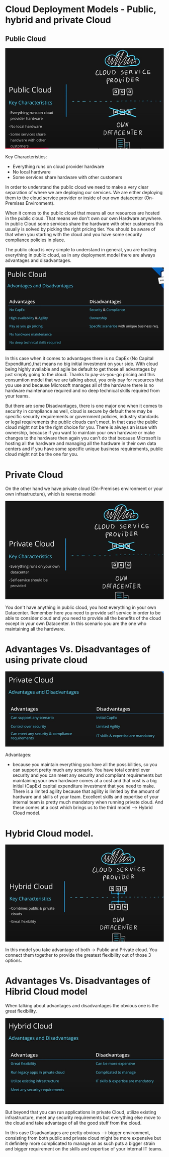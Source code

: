 # Cloud Deployment Models - Public, hybrid and private Cloud

## Public Cloud

![pic18](https://github.com/Julian22222/Clouds/blob/main/Azure/IMG/pic18.jpg)

Key Characteristics:

- Everything runs on cloud provider hardware
- No local hardware
- Some services share hardware with other customers

In order to understand the public cloud we need to make a very clear separation of where we are deploying our services. We are either deploying them to the cloud service provider or inside of our own datacenter (On-Premises Environment).

When it comes to the public cloud that means all our resources are hosted in the public cloud. That means we don't own our own Hardware anywhere. In public Cloud some services share the hardware with other customers this usually is solved by picking the right pricing tier. You should be aware of that when you starting with the cloud and you have some security compliance policies in place.

The public cloud is very simple to understand in general, you are hosting everything in public cloud, as in any deployment model there are always advantages and disadvantages.

![pic19](https://github.com/Julian22222/Clouds/blob/main/Azure/IMG/pic19.jpg)

In this case when it comes to advantages there is no CapEx (No Capital Expenditure),that means no big initial investment on your side. With cloud being highly available and agile be default to get those all advantages by just simply going to the cloud. Thanks to pay-as-you-go pricing and this consumtion model that we are talking about, you only pay for resources that you use and because Microsoft manages all of the hardware there is no hardware maintenance required and no deep technical skills required from your teams.

But there are some Disadvantages, there is one major one when it comes to security in compliance as well, cloud is secure by default there may be specific security requirements or government policies, industry standards or legal requirements the public clouds can't meet. In that case the public cloud might not be the right choice for you. There is always an issue with ownership, because if you want to maintain your own hardware or make changes to the hardware then again you can't do that because Microsoft is hosting all the hardware and managing all the hardware in their own data centers and if you have some specific unique business requirements, public cloud might not be the one for you.

# Private Cloud

On the other hand we have private cloud (On-Premises environment or your own infrastructure), which is reverse model

![pic20](https://github.com/Julian22222/Clouds/blob/main/Azure/IMG/pic20.jpg)

You don't have anything in public cloud, you host everything in your own Datacenter. Remember here you need to provide self service in order to be able to consider cloud and you need to provide all the benefits of the cloud except in your own Datacenter. In this scenario you are the one who maintaining all the hardware.

# Advantages Vs. Disadvantages of using private cloud

![pic21](https://github.com/Julian22222/Clouds/blob/main/Azure/IMG/pic21.jpg)

Advantages:

- because you maintain everything you have all the possibilities, so you can support pretty much any scenario. You have total control over security and you can meet any security and compliant requirements but maintaining your own hardware comes at a cost and that cost is a big initial (CapEx) capital expenditure investment that you need to make. There is a limited agility because that agility is limited by the amount of hardware and skills of your team. Excellent skills and expertise of your internal team is pretty much mandatory when running private cloud. And these comes at a cost which brings us to the third model --> Hybrid Cloud model.

# Hybrid Cloud model.

![pic22](https://github.com/Julian22222/Clouds/blob/main/Azure/IMG/pic22.jpg)

In this model you take advantage of both -> Public and Private cloud. You connect them together to provide the greatest flexibility out of those 3 options.

# Advantages Vs. Disadvantages of Hibrid Cloud model

When talking about advantages and disadvantages the obvious one is the great flexibility.

![pic23](https://github.com/Julian22222/Clouds/blob/main/Azure/IMG/pic23.jpg)

But beyond that you can run applications in private Cloud, utilize existing infrastructure, meet any security requirements but everything else move to the cloud and take advantage of all the good stuff from the cloud.

In this case Disadvantages are pretty obvious --> bigger environment, consisting from both public and private cloud might be more expensive but it definitely more complicated to manage an as such puts a bigger strain and bigger requirement on the skills and expertise of your internal IT teams.
